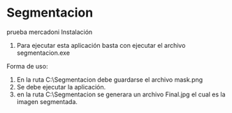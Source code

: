 # Segmentacion
prueba mercadoni
Instalación
1. Para ejecutar esta aplicación basta con ejecutar el archivo segmentacion.exe

Forma de uso:
1. En la ruta C:\Segmentacion debe guardarse el archivo mask.png
2. Se debe ejecutar la aplicación.
3. en la ruta C:\Segmentacion se generara un archivo Final.jpg el cual es la imagen segmentada.
